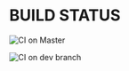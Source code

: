 # BUILD STATUS

![CI on Master](https://github.com/farhansabbir/ostad_devops/actions/workflows/analyze_build_push_docker.yml/badge.svg?branch=main)

![CI on dev branch](https://github.com/farhansabbir/ostad_devops/actions/workflows/analyze_build_push_docker.yml/badge.svg?branch=cicd/flask)
